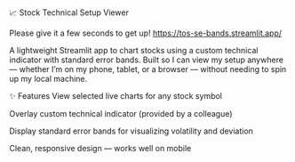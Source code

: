 📈 Stock Technical Setup Viewer

Please give it a few seconds to get up!
https://tos-se-bands.streamlit.app/

A lightweight Streamlit app to chart stocks using a custom technical indicator with standard error bands.
Built so I can view my setup anywhere — whether I’m on my phone, tablet, or a browser — without needing to spin up my local machine.

✨ Features
View selected live charts for any stock symbol

Overlay custom technical indicator (provided by a colleague)

Display standard error bands for visualizing volatility and deviation

Clean, responsive design — works well on mobile
